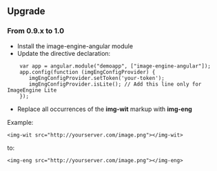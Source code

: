 ## Upgrade

### From 0.9.x to 1.0

  * Install the image-engine-angular module
  * Update the directive declaration:
  ```
      var app = angular.module("demoapp", ["image-engine-angular"]);
      app.config(function (imgEngConfigProvider) {
         imgEngConfigProvider.setToken('your-token');
         imgEngConfigProvider.isLite(); // Add this line only for ImageEngine Lite
      });
  ```

  * Replace all occurrences of the **img-wit** markup with **img-eng**

  Example:

  `<img-wit src="http://yourserver.com/image.png"></img-wit>`

  to:

  `<img-eng src="http://yourserver.com/image.png"></img-eng>`

